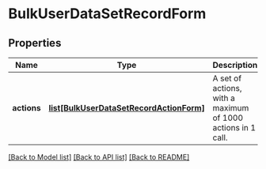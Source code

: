 # BulkUserDataSetRecordForm

## Properties
Name | Type | Description | Notes
------------ | ------------- | ------------- | -------------
**actions** | [**list[BulkUserDataSetRecordActionForm]**](BulkUserDataSetRecordActionForm.md) | A set of actions, with a maximum of 1000 actions in 1 call. | 

[[Back to Model list]](../README.md#documentation-for-models) [[Back to API list]](../README.md#documentation-for-api-endpoints) [[Back to README]](../README.md)


